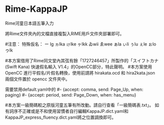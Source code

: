 # Rime-KappaJP
Rime河童日本語五筆入力

將Rime文件夾內的文檔直接複製入RIME用戶文件夾部署即可。

#注意：
特殊仮名：
ー lg ヵlka ゖlke ヶlkk ゐwii ゑwee 
ぁla ぃli ぅlu ぇle ぉlo ゥlk

#本方案借用了Rime同文堂內其弦有餘「1727246457」所製作的「スイフトカナ(Swift Kana) 快速假名輸入 V1.4」的OpenCC部分，特此聲明。
#本方案使用 OpenCC 進行平假名/片假名轉換，使用前請將 hirakata.ocd 和 hira2kata.json 兩個文件置於 opencc 文件夾中。

需要禁用default.yaml中的
    #- {accept: comma, send: Page_Up, when: paging}
    #- {accept: period, send: Page_Down, when: has_menu}

#本方案一級簡碼較之原版河童五筆有所改動。請自行查看「一級簡碼表.txt」。
如有詞序不正確或是不和使用習慣者自行編輯KappaJP.dict.yaml和KappaJP_express_fluency.dict.yaml將之位置調換即可。


